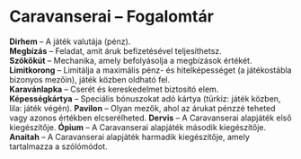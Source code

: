 # Caravanserai – Fogalomtár

**Dirhem** – A játék valutája (pénz).  
**Megbízás** – Feladat, amit áruk befizetésével teljesíthetsz.  
**Szökőkút** – Mechanika, amely befolyásolja a megbízások értékét.  
**Limitkorong** – Limitálja a maximális pénz- és hitelképességet (a játékostábla bizonyos mezőin), játék közben oldható fel.  
**Karavánlapka** – Cserét és kereskedelmet biztosító elem.  
**Képességkártya** – Speciális bónuszokat adó kártya (türkiz: játék közben, lila: játék végén).
**Pavilon** – Olyan mezők, ahol az árukat pénzzé teheted vagy azonos értékben elcserélheted.
**Dervis** – A Caravanserai alapjáték első kiegészítője.
**Ópium** – A Caravanserai alapjáték második kiegészítője.
**Anaitah** – A Caravanserai alapjáték harmadik kiegészítője, amely tartalmazza a szólómódot.